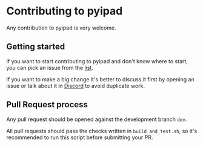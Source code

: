 # Contributing to pyipad

Any contribution to pyipad is very welcome.

## Getting started

If you want to start contributing to pyipad and don't know where to start, you can pick an issue from
the [list](https://github.com/e4p1k0/pyipad/issues).

If you want to make a big change it's better to discuss it first by opening an issue or talk about it in
[Discord](https://discord.gg/WmGhhzk) to avoid duplicate work.

## Pull Request process

Any pull request should be opened against the development branch `dev`.

All pull requests should pass the checks written in `build_and_test.sh`, so it's recommended to run this script before
submitting your PR.
